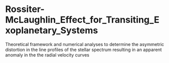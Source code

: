# Rossiter-McLaughlin_Effect_for_Transiting_Exoplanetary_Systems
Theoretical framework and numerical analyses to determine the asymmetric distortion in the line profiles of the stellar spectrum resulting in an apparent anomaly in the the radial velocity curves
